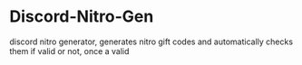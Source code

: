 # Discord-Nitro-Gen
discord nitro generator, generates nitro gift codes and automatically checks them if valid or not, once a valid 
